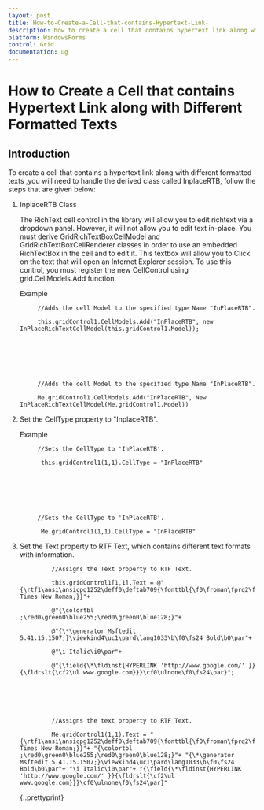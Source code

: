 ```yaml
---
layout: post
title: How-to-Create-a-Cell-that-contains-Hypertext-Link-
description: how to create a cell that contains hypertext link along with different formatted texts
platform: WindowsForms
control: Grid
documentation: ug
---
```


# How to Create a Cell that contains Hypertext Link along with Different Formatted Texts

## Introduction

To create a cell that contains a hypertext link along with different formatted texts ,you will need to handle the derived class called InplaceRTB, follow the steps that are given below:

1. InplaceRTB Class

   The RichText cell control in the library will allow you to edit richtext via a dropdown panel. However, it will not allow you to edit text in-place. You must derive GridRichTextBoxCellModel and GridRichTextBoxCellRenderer classes in order to use an embedded RichTextBox in the cell and to edit it. This textbox will allow you to Click on the text that will open an Internet Explorer session. To use this control, you must register the new CellControl using grid.CellModels.Add function.

   Example





			//Adds the cell Model to the specified type Name "InPlaceRTB". 

			this.gridControl1.CellModels.Add("InPlaceRTB", new InPlaceRichTextCellModel(this.gridControl1.Model));







			//Adds the cell Model to the specified type Name "InPlaceRTB". 

			Me.gridControl1.CellModels.Add("InPlaceRTB", New InPlaceRichTextCellModel(Me.gridControl1.Model))



2. Set the CellType property to "InplaceRTB".

   Example





			//Sets the CellType to 'InPlaceRTB'.

			 this.gridControl1(1,1).CellType = "InPlaceRTB"







			//Sets the CellType to 'InPlaceRTB'.

			 Me.gridControl1(1,1).CellType = "InPlaceRTB"



3. Set the Text property to RTF Text, which contains different text formats with information.







				//Assigns the Text property to RTF Text.

				this.gridControl1[1,1].Text = @"{\rtf1\ansi\ansicpg1252\deff0\deftab709{\fonttbl{\f0\froman\fprq2\fcharset0 Times New Roman;}}"+

				@"{\colortbl ;\red0\green0\blue255;\red0\green0\blue128;}"+

				@"{\*\generator Msftedit 5.41.15.1507;}\viewkind4\uc1\pard\lang1033\b\f0\fs24 Bold\b0\par"+

				@"\i Italic\i0\par"+

				@"{\field{\*\fldinst{HYPERLINK 'http://www.google.com/' }}{\fldrslt{\cf2\ul www.google.com}}}\cf0\ulnone\f0\fs24\par}";






				//Assigns the text property to RTF Text. 

				Me.gridControl1(1,1).Text = "{\rtf1\ansi\ansicpg1252\deff0\deftab709{\fonttbl{\f0\froman\fprq2\fcharset0 Times New Roman;}}"+ "{\colortbl ;\red0\green0\blue255;\red0\green0\blue128;}"+ "{\*\generator Msftedit 5.41.15.1507;}\viewkind4\uc1\pard\lang1033\b\f0\fs24 Bold\b0\par"+ "\i Italic\i0\par"+ "{\field{\*\fldinst{HYPERLINK 'http://www.google.com/' }}{\fldrslt{\cf2\ul www.google.com}}}\cf0\ulnone\f0\fs24\par}"

				
   {:.prettyprint}

